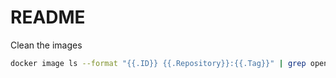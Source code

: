 # README

Clean the images

```bash
docker image ls --format "{{.ID}} {{.Repository}}:{{.Tag}}" | grep openwrtorg | grep 22.03.3 | cut -d" " -f1 | xargs docker image rm
```
